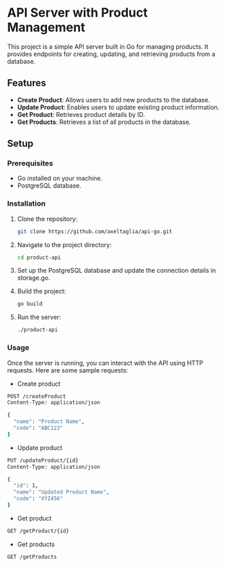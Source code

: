 # API Server with Product Management

This project is a simple API server built in Go for managing products. It provides endpoints for creating, updating, and retrieving products from a database.

## Features

- **Create Product**: Allows users to add new products to the database.
- **Update Product**: Enables users to update existing product information.
- **Get Product**: Retrieves product details by ID.
- **Get Products**: Retrieves a list of all products in the database.

## Setup

### Prerequisites

- Go installed on your machine.
- PostgreSQL database.

### Installation

1. Clone the repository:

   ```bash
   git clone https://github.com/axeltaglia/api-go.git

2. Navigate to the project directory:
   
   ```bash
   cd product-api

3. Set up the PostgreSQL database and update the connection details in storage.go.
4. Build the project:

   ```bash
   go build
   
5. Run the server:
   ```bash
   ./product-api


### Usage

Once the server is running, you can interact with the API using HTTP requests. Here are some sample requests:

- Create product
```bash
POST /createProduct
Content-Type: application/json

{
  "name": "Product Name",
  "code": "ABC123"
}
```

- Update product
```bash
PUT /updateProduct/{id}
Content-Type: application/json

{
  "id": 1,
  "name": "Updated Product Name",
  "code": "XYZ456"
}
```


- Get product
```bash
GET /getProduct/{id}
```

- Get products
```bash
GET /getProducts
```

